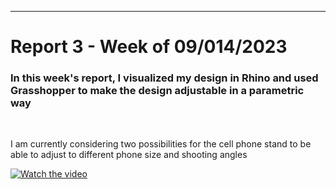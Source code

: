 ---
# Report 3 - Week of 09/014/2023 #

### In this week's report, I visualized my design in Rhino and used Grasshopper to make the design adjustable in a parametric way
<br>

I am currently considering two possibilities for the cell phone stand to be able to adjust to different phone size and shooting angles
<br>

[![Watch the video](https://img.youtube.com/vi/ZDXz2oJAfVM/maxresdefault.jpg)](https://youtu.be/ZDXz2oJAfVM)
